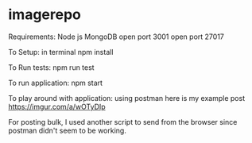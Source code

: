 # imagerepo
Requirements:
Node js
MongoDB
open port 3001
open port 27017

To Setup: in terminal
npm install

To Run tests:
npm run test

To run application:
npm start

To play around with application: using postman here is my example post
https://imgur.com/a/wOTyDIp 

For posting bulk, I used another script to send from the browser since postman didn't seem to be working. 


